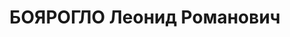 ---
title: БОЯРОГЛО Леонид Романович
description: 'Род. в 1907, Гродненская обл., русский, обр.: высшее, член ВКП(б). Трест
  "Башнефть", инженер

  Арестован 20.07.1937. Обв. по ст. 58-7, 58-8, 58-11. Приговор: к лишению свободы
  на 20 лет.

  Реабилитирован 11.09.1954'
---